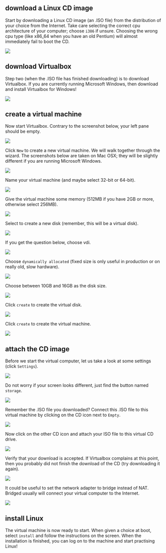 ## download a Linux CD image

Start by downloading a Linux CD image (an .ISO file) from the
distribution of your choice from the Internet. Take care selecting the
correct cpu architecture of your computer; choose `i386` if unsure.
Choosing the wrong cpu type (like x86_64 when you have an old Pentium)
will almost immediately fail to boot the CD.

![](../images/vm1_download.png)

## download Virtualbox

Step two (when the .ISO file has finished downloading) is to download
Virtualbox. If you are currently running Microsoft Windows, then
download and install Virtualbox for Windows!

![](../images/vm2_download.png)

## create a virtual machine

Now start Virtualbox. Contrary to the screenshot below, your left pane
should be empty.

![](../images/vm3_virtualbox.png)

Click `New` to create a new virtual machine. We will walk together
through the wizard. The screenshots below are taken on Mac OSX; they
will be slightly different if you are running Microsoft Windows.

![](../images/vm_wizard1.png)

Name your virtual machine (and maybe select 32-bit or 64-bit).

![](../images/vm_wizard2.png)

Give the virtual machine some memory (512MB if you have 2GB or more,
otherwise select 256MB).

![](../images/vm_wizard3.png)

Select to create a new disk (remember, this will be a virtual disk).

![](../images/vm_wizard4.png)

If you get the question below, choose vdi.

![](../images/vm_wizard5.png)

Choose `dynamically allocated` (fixed size is only useful in production
or on really old, slow hardware).

![](../images/vm_wizard6.png)

Choose between 10GB and 16GB as the disk size.

![](../images/vm_wizard7.png)

Click `create` to create the virtual disk.

![](../images/vm_wizard8.png)

Click `create` to create the virtual machine.

![](../images/vm_wizard9.png)

## attach the CD image

Before we start the virtual computer, let us take a look at some
settings (click `Settings`).

![](../images/vm_settings1.png)

Do not worry if your screen looks different, just find the button named
`storage`.

![](../images/vm_settings2.png)

Remember the .ISO file you downloaded? Connect this .ISO file to this
virtual machine by clicking on the CD icon next to `Empty`.

![](../images/vm_settings4.png)

Now click on the other CD icon and attach your ISO file to this virtual
CD drive.

![](../images/vm_settings5.png)

Verify that your download is accepted. If Virtualbox complains at this
point, then you probably did not finish the download of the CD (try
downloading it again).

![](../images/vm_settings6.png)

It could be useful to set the network adapter to bridge instead of NAT.
Bridged usually will connect your virtual computer to the Internet.

![](../images/vm_settings7.png)

## install Linux

The virtual machine is now ready to start. When given a choice at boot,
select `install` and follow the instructions on the screen. When the
installation is finished, you can log on to the machine and start
practising Linux!

